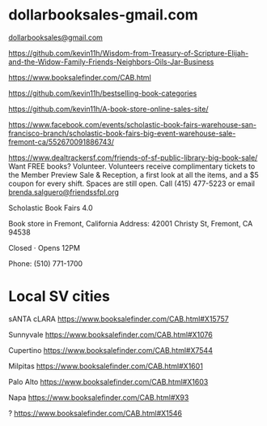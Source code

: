 # dollarbooksales-gmail.com
dollarbooksales@gmail.com

https://github.com/kevin11h/Wisdom-from-Treasury-of-Scripture-Elijah-and-the-Widow-Family-Friends-Neighbors-Oils-Jar-Business

https://www.booksalefinder.com/CAB.html

https://github.com/kevin11h/bestselling-book-categories

https://github.com/kevin11h/A-book-store-online-sales-site/



https://www.facebook.com/events/scholastic-book-fairs-warehouse-san-francisco-branch/scholastic-book-fairs-big-event-warehouse-sale-fremont-ca/552670091886743/


https://www.dealtrackersf.com/friends-of-sf-public-library-big-book-sale/
Want FREE books? Volunteer. Volunteers receive complimentary tickets to the Member Preview Sale & Reception, a first look at all the items, and a $5 coupon for every shift. Spaces are still open. Call (415) 477-5223 or email brenda.salguero@friendssfpl.org


Scholastic Book Fairs
4.0

Book store in Fremont, California
Address: 42001 Christy St, Fremont, CA 94538

Closed ⋅ Opens 12PM

Phone: (510) 771-1700

# Local SV cities
sANTA cLARA
https://www.booksalefinder.com/CAB.html#X15757

Sunnyvale
https://www.booksalefinder.com/CAB.html#X1076

Cupertino
https://www.booksalefinder.com/CAB.html#X7544

Milpitas
https://www.booksalefinder.com/CAB.html#X1601

Palo Alto
https://www.booksalefinder.com/CAB.html#X1603

Napa
https://www.booksalefinder.com/CAB.html#X93

?
https://www.booksalefinder.com/CAB.html#X1546
